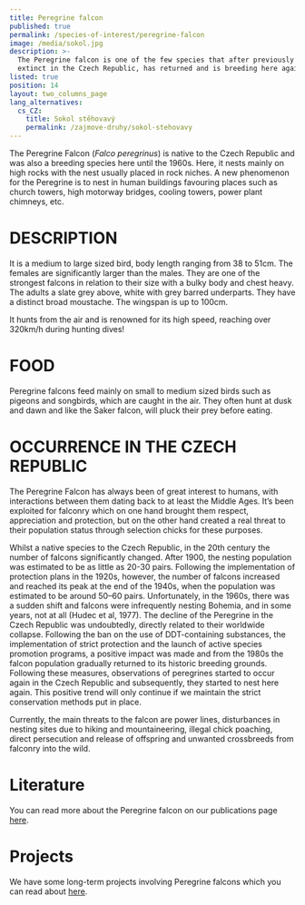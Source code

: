 ```yaml
---
title: Peregrine falcon
published: true
permalink: /species-of-interest/peregrine-falcon
image: /media/sokol.jpg
description: >-
  The Peregrine falcon is one of the few species that after previously declared
  extinct in the Czech Republic, has returned and is breeding here again.
listed: true
position: 14
layout: two_columns_page
lang_alternatives:
  cs_CZ:
    title: Sokol stěhovavý
    permalink: /zajmove-druhy/sokol-stehovavy
---
```

The Peregrine Falcon (_Falco peregrinus_) is native to the Czech Republic and was also a breeding species here until the 1960s. Here, it nests mainly on high rocks with the nest usually placed in rock niches. A new phenomenon for the Peregrine is to nest in human buildings favouring places such as church towers, high motorway bridges, cooling towers, power plant chimneys, etc.

# DESCRIPTION

It is a medium to large sized bird, body length ranging from 38 to 51cm. The females are significantly larger than the males. They are one of the strongest falcons in relation to their size with a bulky body and chest heavy. The adults a slate grey above, white with grey barred underparts. They have a distinct broad moustache. The wingspan is up to 100cm. 

It hunts from the air and is renowned for its high speed, reaching over 320km/h during hunting dives!

# FOOD

Peregrine falcons feed mainly on small to medium sized birds such as pigeons and songbirds, which are caught in the air. They often hunt at dusk and dawn and like the Saker falcon, will pluck their prey before eating.

# OCCURRENCE IN THE CZECH REPUBLIC

The Peregrine Falcon has always been of great interest to humans, with interactions between them dating back to at least the Middle Ages. It’s been exploited for falconry which on one hand brought them respect, appreciation and protection, but on the other hand created a real threat to their population status through selection chicks for these purposes.

Whilst a native species to the Czech Republic, in the 20th century the number of falcons significantly changed. After 1900, the nesting population was estimated to be as little as 20-30 pairs. Following the implementation of protection plans in the 1920s, however, the number of falcons increased and reached its peak at the end of the 1940s, when the population was estimated to be around 50–60 pairs. Unfortunately, in the 1960s, there was a sudden shift and falcons were infrequently nesting Bohemia, and in some years, not at all (Hudec et al, 1977). The decline of the Peregrine in the Czech Republic was undoubtedly, directly related to their worldwide collapse. Following the ban on the use of DDT-containing substances, the implementation of strict protection and the launch of active species promotion programs, a positive impact was made and from the 1980s the falcon population gradually returned to its historic breeding grounds. Following these measures, observations of peregrines started to occur again in the Czech Republic and subsequently, they started to nest here again. This positive trend will only continue if we maintain the strict conservation methods put in place. 

Currently, the main threats to the falcon are power lines, disturbances in nesting sites due to hiking and mountaineering, illegal chick poaching, direct persecution and release of offspring and unwanted crossbreeds from falconry into the wild.

# Literature

You can read more about the Peregrine falcon on our publications page [here](/publications).

# Projects

We have some long-term projects involving Peregrine falcons which you can read about [here](/projects#category=peregrine-falcon).
